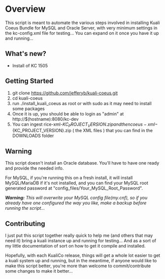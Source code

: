 # Overview

This script is meant to automate the various steps involved in installing Kuali Coeus Bundle for MySQL and Oracle Server, with very minimum settings in the kc-config.xml file for testing... You can expand on it once you have it up and running...

## What's new?

* Install of KC 1505

## Getting Started

1. git clone https://github.com/jefferyb/kuali-coeus.git
2. cd kuali-coeus
3. run ./install_kuali_coeus as root or with sudo as it may need to install some packages
4. Once it is up, you should be able to login as "admin" at http://$(hostname):8080/kc-dev
5. You can ingest rice-xml-${KC_PROJECT_VERSION}.zip and then coeus-xml-${KC_PROJECT_VERSION}.zip ( the XML files ) that you can find in the DOWNLOADS folder

## Warning

This script doesn't install an Oracle database. You'll have to have one ready and provide the needed info.

For MySQL, if you're running this on a fresh install, it will install MySQL/MariaDB if it's not installed, and you can find your MySQL root generated password at "config_files/Your_MySQL_Root_Password".

**_Warning:_** _This will overwrite your MySQL config file(my.cnf), so if you already have one configured the way you like, make a backup before running the script..._

## Contributing

I just put this script together really quick to help me (and others that may need it) bring a kuali instance up and running for testing... And as a sort of my little documentation of sort on how to get it compile and installed.

Hopefully, with each KualiCo release, things will get a whole lot easier to get a kuali system up and running, but in the meantime, if anyone would like to make this script better, you're more than welcome to commit/contribute some changes to make it better...

